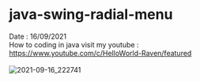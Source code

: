 # java-swing-radial-menu
Date : 16/09/2021<br/>
How to coding in java
visit my youtube : https://www.youtube.com/c/HelloWorld-Raven/featured
<br/><br/>
![2021-09-16_222741](https://user-images.githubusercontent.com/58245926/133642246-e6fd6692-3d09-4bf5-ab01-344f98745d5d.png)
